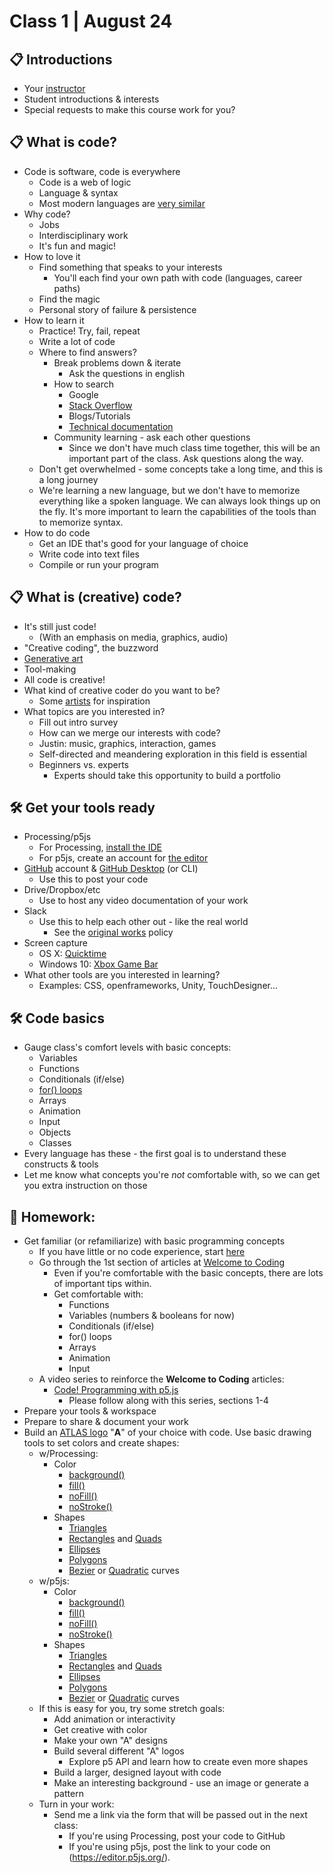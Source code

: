 # Class 1 | August 24

## 📋 Introductions

* Your [instructor](https://cacheflowe.com)
* Student introductions & interests
* Special requests to make this course work for you?

## 📋 What is code?

* Code is software, code is everywhere
  * Code is a web of logic
  * Language & syntax
  * Most modern languages are [very similar](https://en.wikipedia.org/wiki/Comparison_of_programming_languages)
* Why code?
  * Jobs
  * Interdisciplinary work
  * It's fun and magic!
* How to love it
  * Find something that speaks to your interests
    * You'll each find your own path with code (languages, career paths)
  * Find the magic
  * Personal story of failure & persistence
* How to learn it
  * Practice! Try, fail, repeat
  * Write a lot of code
  * Where to find answers?
    * Break problems down & iterate
      * Ask the questions in english
    * How to search
      * Google
      * [Stack Overflow](https://stackoverflow.com)
      * Blogs/Tutorials
      * [Technical documentation](https://processing.org/reference/)
    * Community learning - ask each other questions
      * Since we don't have much class time together, this will be an important part of the class. Ask questions along the way.
  * Don't get overwhelmed - some concepts take a long time, and this is a long journey
  * We're learning a new language, but we don't have to memorize everything like a spoken language. We can always look things up on the fly. It's more important to learn the capabilities of the tools than to memorize syntax.
* How to do code
  * Get an IDE that's good for your language of choice
  * Write code into text files
  * Compile or run your program

## 📋 What is (creative) code?

* It's still just code!
  * (With an emphasis on media, graphics, audio)
* "Creative coding", the buzzword
* [Generative art](https://github.com/cacheflowe/creative-coding-notes)
* Tool-making
* All code is creative!
* What kind of creative coder do you want to be?
  * Some [artists](../docs/artists.md) for inspiration
* What topics are you interested in?
  * Fill out intro survey
  * How can we merge our interests with code?
  * Justin: music, graphics, interaction, games
  * Self-directed and meandering exploration in this field is essential
  * Beginners vs. experts
    * Experts should take this opportunity to build a portfolio

## 🛠️ Get your tools ready

* Processing/p5js
  * For Processing, [install the IDE](https://processing.org/download/)
  * For p5js, create an account for [the editor](https://editor.p5js.org/)
* [GitHub](https://github.com/) account & [GitHub Desktop](https://desktop.github.com/) (or CLI)
  * Use this to post your code
* Drive/Dropbox/etc
  * Use to host any video documentation of your work
* Slack
  * Use this to help each other out - like the real world
    * See the [original works](../docs/policies.md#original-works) policy
* Screen capture
  * OS X: [Quicktime](https://support.apple.com/en-us/HT208721)
  * Windows 10: [Xbox Game Bar](https://support.microsoft.com/en-us/help/4027180/windows-10-record-a-game-clip-with-xbox-game-bar)
* What other tools are you interested in learning?
  * Examples: CSS, openframeworks, Unity, TouchDesigner...

## 🛠️ Code basics

* Gauge class's comfort levels with basic concepts:
  * Variables
  * Functions
  * Conditionals (if/else)
  * [for() loops](https://en.wikipedia.org/wiki/For_loop#Timeline_of_the_for-loop_syntax_in_various_programming_languages)
  * Arrays
  * Animation
  * Input
  * Objects
  * Classes
* Every language has these - the first goal is to understand these constructs & tools
* Let me know what concepts you're *not* comfortable with, so we can get you extra instruction on those

## 📝 Homework:

* Get familiar (or refamiliarize) with basic programming concepts
  * If you have little or no code experience, start [here](https://hello.processing.org)
  * Go through the 1st section of articles at [Welcome to Coding](https://happycoding.io/tutorials/p5js/)
    * Even if you're comfortable with the basic concepts, there are lots of important tips within.
    * Get comfortable with:
      * Functions
      * Variables (numbers & booleans for now)
      * Conditionals (if/else)
      * for() loops
      * Arrays
      * Animation
      * Input
  * A video series to reinforce the **Welcome to Coding** articles:
    * [Code! Programming with p5.js](https://www.youtube.com/playlist?list=PLRqwX-V7Uu6Zy51Q-x9tMWIv9cueOFTFA)
      * Please follow along with this series, sections 1-4
* Prepare your tools & workspace
* Prepare to share & document your work
* Build an [ATLAS logo](https://clementzheng.github.io/atlas-wordmark/index.html) "**A**" of your choice with code. Use basic drawing tools to set colors and create shapes:
  * w/Processing:
    * Color
      * [background()](https://processing.org/reference/background_.html)
      * [fill()](https://processing.org/reference/fill_.html)
      * [noFill()](https://processing.org/reference/noFill_.html)
      * [noStroke()](https://processing.org/reference/noStroke_.html)
    * Shapes
      * [Triangles](https://processing.org/reference/triangle_.html)
      * [Rectangles](https://processing.org/reference/rect_.html) and [Quads](https://processing.org/reference/quad_.html)
      * [Ellipses](https://processing.org/reference/ellipse_.html)
      * [Polygons](https://processing.org/reference/beginShape_.html)
      * [Bezier](https://processing.org/reference/bezier_.html) or [Quadratic](https://processing.org/reference/quadraticVertex_.html) curves
  * w/p5js:
    * Color
      * [background()](https://p5js.org/reference/#/p5/background)
      * [fill()](https://p5js.org/reference/#/p5/fill)
      * [noFill()](https://p5js.org/reference/#/p5/noFill)
      * [noStroke()](https://p5js.org/reference/#/p5/noStroke)
    * Shapes
      * [Triangles](https://p5js.org/reference/#/p5/triangle)
      * [Rectangles](https://p5js.org/reference/#/p5/rect) and [Quads](https://p5js.org/reference/#/p5/quad)
      * [Ellipses](https://p5js.org/reference/#/p5/ellipse)
      * [Polygons](https://p5js.org/reference/#/p5/vertex)
      * [Bezier](https://p5js.org/reference/#/p5/bezier) or [Quadratic](https://p5js.org/reference/#/p5/quadraticVertex) curves
  * If this is easy for you, try some stretch goals:
    * Add animation or interactivity
    * Get creative with color
    * Make your own "A" designs
    * Build several different "A" logos
      * Explore p5 API and learn how to create even more shapes
    * Build a larger, designed layout with code
    * Make an interesting background - use an image or generate a pattern
  * Turn in your work:
    * Send me a link via the form that will be passed out in the next class:
      * If you're using Processing, post your code to GitHub
      * If you're using p5js, post the link to your code on (https://editor.p5js.org/).
